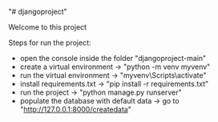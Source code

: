 "# djangoproject" 

Welcome to this project


Steps for run the project:

- open the console inside the folder "djangoproject-main"
- create a virtual environment -> "python -m venv myvenv"
- run the virtual environment -> "myvenv\Scripts\activate"
- install requirements.txt -> "pip install -r requirements.txt"
- run the project -> "python manage.py runserver"
- populate the database with default data -> go to "http://127.0.0.1:8000/createdata"
